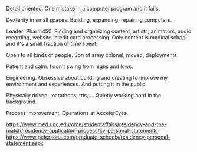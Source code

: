 Detail oriented. One mistake in a computer program and it fails.

Dexterity in small spaces. Building, expanding, repairing computers.

Leader: Pharm450. Finding and organizing content, artists, animators, audio recording, website, credit card processing. Only content is medical school and it's a small fraction of time spent.

Open to all kinds of people. Son of army colonel, moved, deployments.

Patient and calm. I don't swing from highs and lows.

Engineering. Obsessive about building and creating to improve my environment and experiences. And putting it in the public.

Physically driven: marathons, tris, ... Quietly working hard in the background.

Process improvement. Operations at AccelerEyes.


https://www.med.unc.edu/ome/studentaffairs/residency-and-the-match/residency-application-process/cv-personal-statements
https://www.petersons.com/graduate-schools/residency-personal-statement.aspx
